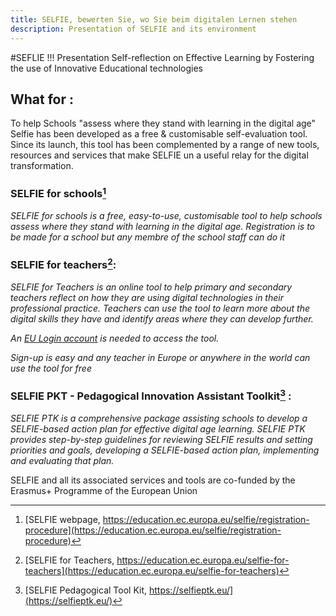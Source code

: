 ```yaml
---
title: SELFIE, bewerten Sie, wo Sie beim digitalen Lernen stehen
description: Presentation of SELFIE and its environment
---
```


#SEFLIE
!!! Presentation
      Self-reflection on Effective Learning by Fostering the use of Innovative Educational technologies

## What for :

To help Schools "assess where they stand with learning in the digital age" Selfie has been developed as a free & customisable self-evaluation tool.
Since its launch, this tool has been complemented by a range of new tools, resources and services that make SELFIE un a useful relay for the digital transformation.

### SELFIE for schools[^Selfie1]

_SELFIE for schools is a free, easy-to-use, customisable tool to help schools assess where they stand with learning in the digital age. Registration is to be made for a school but any membre of the school staff can do it_

### SELFIE for teachers[^Selfie2]:

_SELFIE for Teachers is an online tool to help primary and secondary teachers reflect on how they are using digital technologies in their professional practice. Teachers can use the tool to learn more about the digital skills they have and identify areas where they can develop further._

_An [EU Login account](https://webgate.ec.europa.eu/cas/login) is needed to access the tool._

_Sign-up is easy and any teacher in Europe or anywhere in the world can use the tool for free_

### SELFIE PKT - Pedagogical Innovation Assistant Toolkit[^Selfie3] :

_SELFIE PTK is a comprehensive package assisting schools to develop a SELFIE-based action plan for effective digital age learning. SELFIE PTK provides step-by-step guidelines for reviewing SELFIE results and setting priorities and goals, developing a SELFIE-based action plan, implementing and evaluating that plan._

SELFIE and all its associated services and tools are co-funded by the Erasmus+ Programme of the European Union

[^Selfie1]: [SELFIE webpage, https://education.ec.europa.eu/selfie/registration-procedure](https://education.ec.europa.eu/selfie/registration-procedure)
[^Selfie2]: [SELFIE for Teachers, https://education.ec.europa.eu/selfie-for-teachers](https://education.ec.europa.eu/selfie-for-teachers)
[^Selfie3]: [SELFIE Pedagogical Tool Kit, https://selfieptk.eu/](https://selfieptk.eu/)
